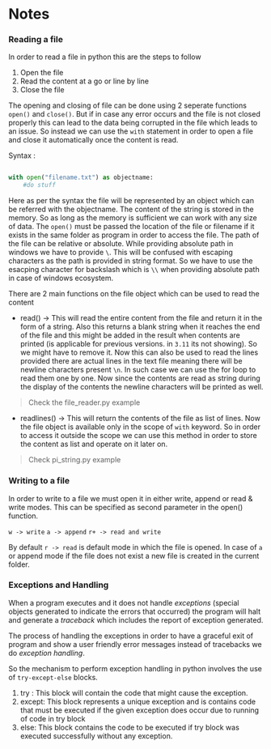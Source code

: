 # Notes

### Reading a file

In order to read a file in python this are the steps to follow
1) Open the file
2) Read the content at a go or line by line
3) Close the file

The opening and closing of file can be done using 2 seperate functions `open()` and `close()`. But if in case any error occurs and the file is not closed properly this can lead to the data being corrupted in the file which leads to an issue. So instead we can use the `with` statement in order to open a file and close it automatically once the content is read.

Syntax :

``` Python

with open("filename.txt") as objectname:
    #do stuff

```

Here as per the syntax the file will be represented by an object which can be referred with the objectname. The content of the string is stored in the memory. So as long as the memory is sufficient we can work with any size of data. The `open()` must be passed the location of the file or filename if it exists in the same folder as program in order to access the file. The path of the file can be relative or absolute. While providing absolute path in windows we have to provide `\`. This will be confused with escaping characters as the path is provided in string format. So we have to use the esacping character for backslash which is `\\` when providing absolute path in case of windows ecosystem. 

There are 2 main functions on the file object which can be used to read the content

* read() -> This will read the entire content from the file and return it in the form of a string. Also this returns a blank string when it reaches the end of the file and this might be added in the result when contents are printed (is applicable for previous versions. in `3.11` its not showing). So we might have to remove it. Now this can also be used to read the lines provided there are actual lines in the text file meaning there will be newline characters present `\n`. In such case we can use the for loop to read them one by one. Now since the contents are read as string during the display of the contents the newline characters will be printed as well.
> Check the file_reader.py example

* readlines() -> This will return the contents of the file as list of lines. Now the file object is available only in the scope of `with` keyword. So in order to access it outside the scope we can use this method in order to store the content as list and operate on it later on.
> Check pi_string.py example

### Writing to a file

In order to write to a file we must open it in either write, append or read & write modes. This can be specified as second parameter in the open() function.

`w -> write`
`a -> append`
`r+ -> read and write`

By default `r -> read` is default mode in which the file is opened. In case of `a` or append mode if the file does not exist a new file is created in the current folder.

### Exceptions and Handling

When a program executes and it does not handle _exceptions_ (special objects generated to indicate the errors that occurred) the program will halt and generate a _traceback_ which includes the report of exception generated.

The process of handling the exceptions in order to have a graceful exit of program and show a user friendly error messages instead of tracebacks we do _exception handling_.

So the mechanism to perform exception handling in python involves the use of `try-except-else` blocks.
1) try : This block will contain the code that might cause the exception.
2) except: This block represents a unique exception and is contains code that must be executed if the given exception does occur due to running of code in try block
3) else: This block contains the code to be executed if try block was executed successfully without any exception.


